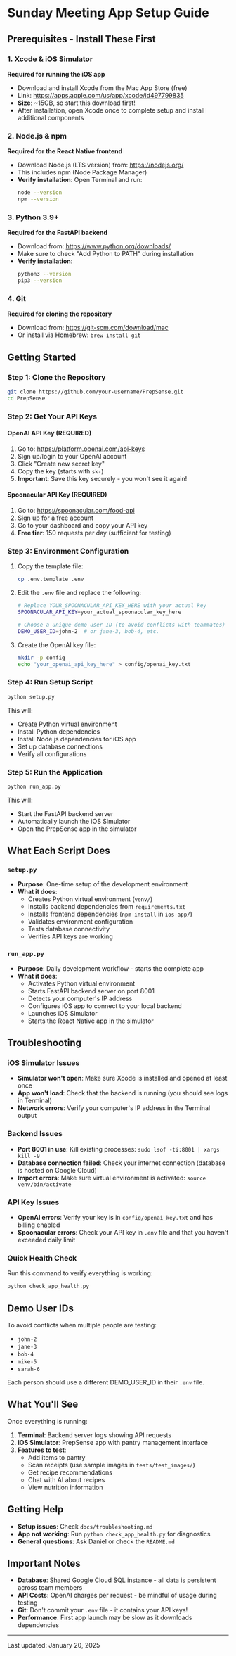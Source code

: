 # Sunday Meeting App Setup Guide

## Prerequisites - Install These First

### 1. Xcode & iOS Simulator
**Required for running the iOS app**
- Download and install Xcode from the Mac App Store (free)
- Link: https://apps.apple.com/us/app/xcode/id497799835
- **Size**: ~15GB, so start this download first!
- After installation, open Xcode once to complete setup and install additional components

### 2. Node.js & npm
**Required for the React Native frontend**
- Download Node.js (LTS version) from: https://nodejs.org/
- This includes npm (Node Package Manager)
- **Verify installation**: Open Terminal and run:
  ```bash
  node --version
  npm --version
  ```

### 3. Python 3.9+
**Required for the FastAPI backend**
- Download from: https://www.python.org/downloads/
- Make sure to check "Add Python to PATH" during installation
- **Verify installation**: 
  ```bash
  python3 --version
  pip3 --version
  ```

### 4. Git
**Required for cloning the repository**
- Download from: https://git-scm.com/download/mac
- Or install via Homebrew: `brew install git`

## Getting Started

### Step 1: Clone the Repository
```bash
git clone https://github.com/your-username/PrepSense.git
cd PrepSense
```

### Step 2: Get Your API Keys

#### OpenAI API Key (REQUIRED)
1. Go to: https://platform.openai.com/api-keys
2. Sign up/login to your OpenAI account
3. Click "Create new secret key"
4. Copy the key (starts with `sk-`)
5. **Important**: Save this key securely - you won't see it again!

#### Spoonacular API Key (REQUIRED)
1. Go to: https://spoonacular.com/food-api
2. Sign up for a free account
3. Go to your dashboard and copy your API key
4. **Free tier**: 150 requests per day (sufficient for testing)

### Step 3: Environment Configuration
1. Copy the template file:
   ```bash
   cp .env.template .env
   ```

2. Edit the `.env` file and replace the following:
   ```bash
   # Replace YOUR_SPOONACULAR_API_KEY_HERE with your actual key
   SPOONACULAR_API_KEY=your_actual_spoonacular_key_here
   
   # Choose a unique demo user ID (to avoid conflicts with teammates)
   DEMO_USER_ID=john-2  # or jane-3, bob-4, etc.
   ```

3. Create the OpenAI key file:
   ```bash
   mkdir -p config
   echo "your_openai_api_key_here" > config/openai_key.txt
   ```

### Step 4: Run Setup Script
```bash
python setup.py
```
This will:
- Create Python virtual environment
- Install Python dependencies
- Install Node.js dependencies for iOS app
- Set up database connections
- Verify all configurations

### Step 5: Run the Application
```bash
python run_app.py
```
This will:
- Start the FastAPI backend server
- Automatically launch the iOS Simulator
- Open the PrepSense app in the simulator

## What Each Script Does

### `setup.py`
- **Purpose**: One-time setup of the development environment
- **What it does**:
  - Creates Python virtual environment (`venv/`)
  - Installs backend dependencies from `requirements.txt`
  - Installs frontend dependencies (`npm install` in `ios-app/`)
  - Validates environment configuration
  - Tests database connectivity
  - Verifies API keys are working

### `run_app.py`
- **Purpose**: Daily development workflow - starts the complete app
- **What it does**:
  - Activates Python virtual environment
  - Starts FastAPI backend server on port 8001
  - Detects your computer's IP address
  - Configures iOS app to connect to your local backend
  - Launches iOS Simulator
  - Starts the React Native app in the simulator

## Troubleshooting

### iOS Simulator Issues
- **Simulator won't open**: Make sure Xcode is installed and opened at least once
- **App won't load**: Check that the backend is running (you should see logs in Terminal)
- **Network errors**: Verify your computer's IP address in the Terminal output

### Backend Issues
- **Port 8001 in use**: Kill existing processes: `sudo lsof -ti:8001 | xargs kill -9`
- **Database connection failed**: Check your internet connection (database is hosted on Google Cloud)
- **Import errors**: Make sure virtual environment is activated: `source venv/bin/activate`

### API Key Issues
- **OpenAI errors**: Verify your key is in `config/openai_key.txt` and has billing enabled
- **Spoonacular errors**: Check your API key in `.env` file and that you haven't exceeded daily limit

### Quick Health Check
Run this command to verify everything is working:
```bash
python check_app_health.py
```

## Demo User IDs
To avoid conflicts when multiple people are testing:
- `john-2`
- `jane-3` 
- `bob-4`
- `mike-5`
- `sarah-6`

Each person should use a different DEMO_USER_ID in their `.env` file.

## What You'll See
Once everything is running:
1. **Terminal**: Backend server logs showing API requests
2. **iOS Simulator**: PrepSense app with pantry management interface
3. **Features to test**:
   - Add items to pantry
   - Scan receipts (use sample images in `tests/test_images/`)
   - Get recipe recommendations
   - Chat with AI about recipes
   - View nutrition information

## Getting Help
- **Setup issues**: Check `docs/troubleshooting.md`
- **App not working**: Run `python check_app_health.py` for diagnostics
- **General questions**: Ask Daniel or check the `README.md`

## Important Notes
- **Database**: Shared Google Cloud SQL instance - all data is persistent across team members
- **API Costs**: OpenAI charges per request - be mindful of usage during testing
- **Git**: Don't commit your `.env` file - it contains your API keys!
- **Performance**: First app launch may be slow as it downloads dependencies

---

Last updated: January 20, 2025